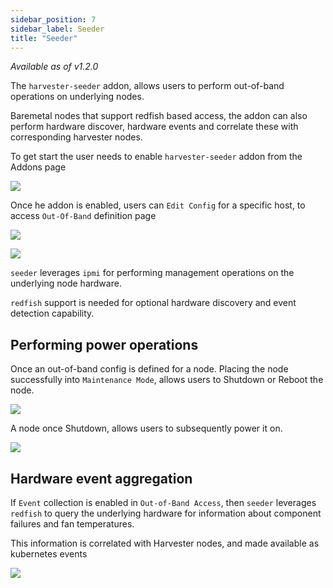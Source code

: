 ```yaml
---
sidebar_position: 7
sidebar_label: Seeder
title: "Seeder"
---
```


<head>
  <link rel="canonical" href="https://docs.harvesterhci.io/v1.1/advanced/seeder"/>
</head>

_Available as of v1.2.0_

The `harvester-seeder` addon, allows users to perform out-of-band operations on underlying nodes. 

Baremetal nodes that support redfish based access, the addon can also perform hardware discover, hardware events and correlate these with corresponding harvester nodes.

To get start the user needs to enable `harvester-seeder` addon from the Addons page

![](/img/v1.2/vm-import-controller/EnableAddon.png)

Once he addon is enabled, users can `Edit Config` for a specific host, to access `Out-Of-Band` definition page

![](/img/v1.2/seeder/EditConfig.png)

![](/img/v1.2/seeder/OutOfBandAccess.png)

`seeder` leverages `ipmi` for performing management operations on the underlying node hardware.

`redfish` support is needed for optional hardware discovery and event detection capability.

## Performing power operations

Once an out-of-band config is defined for a node. Placing the node successfully into `Maintenance Mode`, allows users to Shutdown or Reboot the node.

![](/img/v1.2/seeder/ShutdownReboot.png)

A node once Shutdown, allows users to subsequently power it on.

![](/img/v1.2/seeder/PowerOn.png)


## Hardware event aggregation

If `Event` collection is enabled in `Out-of-Band Access`, then `seeder` leverages `redfish` to query the underlying hardware for information about component failures and fan temperatures.

This information is correlated with Harvester nodes, and made available as kubernetes events

![](/img/v1.2/seeder/HardwareEvents.png)